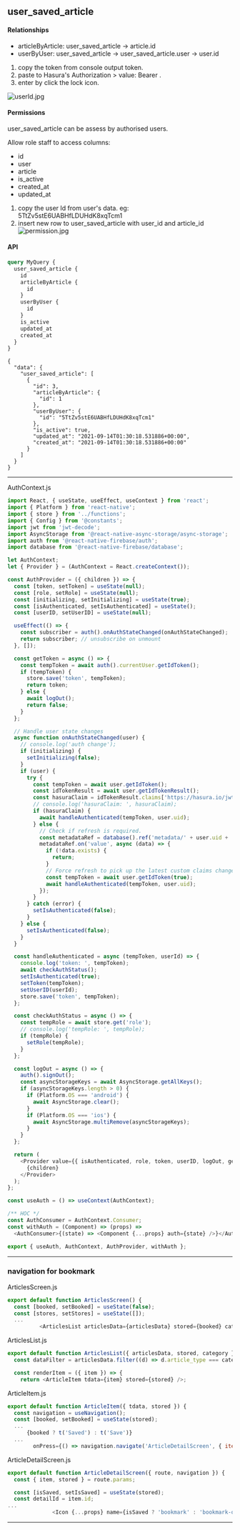 ## user_saved_article

#### Relationships
* articleByArticle: user_saved_article -> article.id
* userByUser: user_saved_article -> user_saved_article.user -> user.id

1. copy the token from console output token.
2. paste to Hasura's Authorization > value: Bearer <paste token here>.
3. enter by click the lock icon.

![userId.jpg](userId.jpg)  
  
#### Permissions
user_saved_article can be assess by authorised users.
  
Allow role staff to access columns:
  - id
  - user
  - article
  - is_active
  - created_at
  - updated_at
  
1. copy the user Id from user's data. eg: 5TtZv5stE6UABHfLDUHdK8xqTcm1
2. insert new row to  user_saved_article with user_id and article_id
![permission.jpg](permission.jpg)
  
#### API 
``` graphql
query MyQuery {
  user_saved_article {
    id
    articleByArticle {
      id
    }
    userByUser {
      id
    }
    is_active
    updated_at
    created_at
  }
}
```  
``` console
{
  "data": {
    "user_saved_article": [
      {
        "id": 3,
        "articleByArticle": {
          "id": 1
        },
        "userByUser": {
          "id": "5TtZv5stE6UABHfLDUHdK8xqTcm1"
        },
        "is_active": true,
        "updated_at": "2021-09-14T01:30:18.531886+00:00",
        "created_at": "2021-09-14T01:30:18.531886+00:00"
      }
    ]
  }
}
```  
  
---
AuthContext.js  
``` js
import React, { useState, useEffect, useContext } from 'react';
import { Platform } from 'react-native';
import { store } from '../functions';
import { Config } from '@constants';
import jwt from 'jwt-decode';
import AsyncStorage from '@react-native-async-storage/async-storage';
import auth from '@react-native-firebase/auth';
import database from '@react-native-firebase/database';

let AuthContext;
let { Provider } = (AuthContext = React.createContext());

const AuthProvider = ({ children }) => {
  const [token, setToken] = useState(null);
  const [role, setRole] = useState(null);
  const [initializing, setInitializing] = useState(true);
  const [isAuthenticated, setIsAuthenticated] = useState();
  const [userID, setUserID] = useState(null);

  useEffect(() => {
    const subscriber = auth().onAuthStateChanged(onAuthStateChanged);
    return subscriber; // unsubscribe on unmount
  }, []);

  const getToken = async () => {
    const tempToken = await auth().currentUser.getIdToken();
    if (tempToken) {
      store.save('token', tempToken);
      return token;
    } else {
      await logOut();
      return false;
    }
  };

  // Handle user state changes
  async function onAuthStateChanged(user) {
    // console.log('auth change');
    if (initializing) {
      setInitializing(false);
    }
    if (user) {
      try {
        const tempToken = await user.getIdToken();
        const idTokenResult = await user.getIdTokenResult();
        const hasuraClaim = idTokenResult.claims['https://hasura.io/jwt/claims'];
        // console.log('hasuraClaim: ', hasuraClaim);
        if (hasuraClaim) {
          await handleAuthenticated(tempToken, user.uid);
        } else {
          // Check if refresh is required.
          const metadataRef = database().ref('metadata/' + user.uid + '/refreshTime');
          metadataRef.on('value', async (data) => {
            if (!data.exists) {
              return;
            }
            // Force refresh to pick up the latest custom claims changes.
            const tempToken = await user.getIdToken(true);
            await handleAuthenticated(tempToken, user.uid);
          });
        }
      } catch (error) {
        setIsAuthenticated(false);
      }
    } else {
      setIsAuthenticated(false);
    }
  }

  const handleAuthenticated = async (tempToken, userId) => {
    console.log('token: ', tempToken);
    await checkAuthStatus();
    setIsAuthenticated(true);
    setToken(tempToken);
    setUserID(userId);
    store.save('token', tempToken);
  };

  const checkAuthStatus = async () => {
    const tempRole = await store.get('role');
    // console.log('tempRole: ', tempRole);
    if (tempRole) {
      setRole(tempRole);
    }
  };

  const logOut = async () => {
    auth().signOut();
    const asyncStorageKeys = await AsyncStorage.getAllKeys();
    if (asyncStorageKeys.length > 0) {
      if (Platform.OS === 'android') {
        await AsyncStorage.clear();
      }
      if (Platform.OS === 'ios') {
        await AsyncStorage.multiRemove(asyncStorageKeys);
      }
    }
  };

  return (
    <Provider value={{ isAuthenticated, role, token, userID, logOut, getToken }}>
      {children}
    </Provider>
  );
};

const useAuth = () => useContext(AuthContext);

/** HOC */
const AuthConsumer = AuthContext.Consumer;
const withAuth = (Component) => (props) =>
  <AuthConsumer>{(state) => <Component {...props} auth={state} />}</AuthConsumer>;

export { useAuth, AuthContext, AuthProvider, withAuth };
```  
---
  
### navigation for bookmark
  
ArticlesScreen.js
``` js
export default function ArticlesScreen() {
  const [booked, setBooked] = useState(false);
  const [stores, setStores] = useState([]);  
  ...
          <ArticlesList articlesData={articlesData} stored={booked} category={'Environment'} />  
```
ArticlesList.js
``` js
export default function ArticlesList({ articlesData, stored, category }) {
  const dataFilter = articlesData.filter((d) => d.article_type === category);

  const renderItem = ({ item }) => {
    return <ArticleItem tdata={item} stored={stored} />;  
```  
ArticleItem.js
``` js
export default function ArticleItem({ tdata, stored }) {
  const navigation = useNavigation();
  const [booked, setBooked] = useState(stored);
  ...
      {booked ? t('Saved') : t('Save')}  
  ...
        onPress={() => navigation.navigate('ArticleDetailScreen', { item: tdata, stored: booked })}>  
```
ArticleDetailScreen.js
``` js
export default function ArticleDetailScreen({ route, navigation }) {
  const { item, stored } = route.params;

  const [isSaved, setIsSaved] = useState(stored);
  const detailId = item.id;
...
              <Icon {...props} name={isSaved ? 'bookmark' : 'bookmark-outline'} fill={Color.text} />  
```
---  
